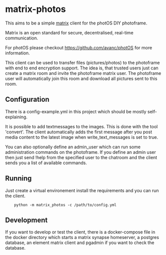 # matrix-photos
This aims to be a simple [matrix](https://matrix.org/) client for the photOS DIY photoframe.

Matrix is an open standard for secure, decentralised, real-time communication.

For photOS please checkout https://github.com/avanc/photOS for more information.

This client can be used to transfer files (pictures/photos) to the photoframe with end to end encryption support.
The idea is, that trusted users just can create a matrix room and invite the photoframe matrix user.
The photoframe user will automatically join this room and download all pictures sent to this room.

## Configuration

There is a config-example.yml in this project which should be mostly self-explaining.

It is possible to add textmessages to the images. This is done with the tool 'convert'.
The client automatically adds the first message after you post media content to the latest image when write_text_messages is set to true.

You can also optionally define an admin_user which can run some administration commands on the photoframe.
If you define an admin user then just send !help from the specified user to the chatroom and the client sends you a list of available commands.

## Running

Just create a virtual environement install the requirements and you can run the client.

```
    python -m matrix_photos -c /path/to/config.yml
```

## Development

If you want to develop or test the client, there is a docker-compose file in the docker directory which starts a matrix synapse homeserver,
a postgres database, an element matrix client and pgadmin if you want to check the database.
